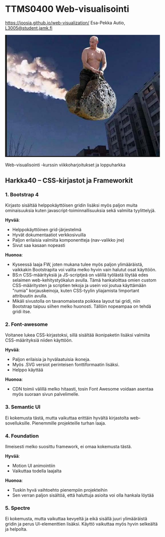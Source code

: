 # TTMS0400 Web-visualisointi
https://joosia.github.io/web-visualization/
Esa-Pekka Autio, L3005@student.jamk.fi

![lol](img/kuva1.jpg)

Web-visualisointi -kurssin viikkoharjoitukset ja loppuharkka

## Harkka40 – CSS-kirjastot ja Frameworkit
### 1. Bootstrap 4  
Kirjasto sisältää helppokäyttöisen gridin lisäksi myös paljon muita ominaisuuksia kuten javascript-toiminnallisuuksia sekä valmiita tyylittelyjä.  

<b>Hyvää</b>:
+ Helppokäyttöinen grid-järjestelmä
+ Hyvät dokumentaatiot verkkosivuilla
+ Paljon erilaisia valmiita komponentteja (nav-valikko jne)
+ Sivut saa kasaan nopeasti

<b>Huonoa</b>:
- Kyseessä laaja FW, joten mukana tulee myös paljon ylimääräistä, vaikkakin Bootstrapita voi valita melko hyvin vain halutut osat käyttöön.
- BS:n CSS-määrityksiä ja JS-scriptjeä on välillä työlästä löytää edes selaimen web-kehitystyökalun avulla. Tämä hankaloittaa omien custom CSS-määritysten ja scriptien tekoja ja usein voi joutua käyttämään "rumia" korjauskeinoja, kuten CSS-tyylin yliajamista !important attribuutin avulla.
- Mikäli sivustolla on tavanomaisesta poikkea layout tai gridi, niin Bootstrap taipuu siihen melko huonosti. Tällöin nopeampaa on tehdä gridi itse.

### 2. Font-awesome  
Voitanee lukea CSS-kirjastoksi, sillä sisältää ikonipaketin lisäksi valmiita CSS-määrityksiä niiden käyttöön.  

<b>Hyvää</b>:
+ Paljon erilaisia ja hyvälaatuisia ikoneja.
+ Myös .SVG versiot perinteisen fonttiformaatin lisäksi.
+ Helppo käyttää

<b>Huonoa</b>:
- CDN toimii välillä melko hitaasti, tosin Font Awesome voidaan asentaa myös suoraan sivun palvelimelle.

### 3. Semantic UI
Ei kokemusta tästä, mutta vaikuttaa erittäin hyvältä kirjastolta web-sovelluksille. Pienemmille projekteille turhan laaja.

### 4. Foundation  
Ilmeisesti melko suosittu framework, ei omaa kokemusta tästä.

<b>Hyvää</b>:
+ Motion UI animointiin
+ Vaikuttaa todella laajalta  

<b>Huonoa</b>:
- Tuskin hyvä vaihtoehto pienempiin projekteihin
- Sen verran paljon sisältöä, että haluttuja asioita voi olla hankala löytää

### 5. Spectre
Ei kokemusta, mutta vaikuttaa kevyeltä ja eikä sisällä juuri ylimääräistä gridin ja perus UI-elementtien lisäksi. Käyttö vaikuttaa myös hyvin selkeältä ja helpolta. 
